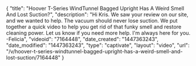 {
    "title": "Hoover T-Series WindTunnel Bagged Upright Has A Weird Smell And Lost Suction?",
    "description": "Hi Kris. We saw your review on our site, and we wanted to help. The vacuum should never lose suction. We put together a quick video to help you get rid of that funky smell and restore cleaning power. Let us know if you need more help. I'm always here for you. -Felicia",
    "videoid": "7164448",
    "date_created": "1447363243",
    "date_modified": "1447363243",
    "type": "captivate",
    "layout": "video",
    "url": "\/v\/hoover-t-series-windtunnel-bagged-upright-has-a-weird-smell-and-lost-suction\/7164448"
}